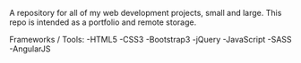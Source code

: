 A repository for all of my web development projects, small and large. This repo is intended as a portfolio and
remote storage.

Frameworks / Tools:
  -HTML5
  -CSS3
  -Bootstrap3
  -jQuery
  -JavaScript
  -SASS
  -AngularJS
